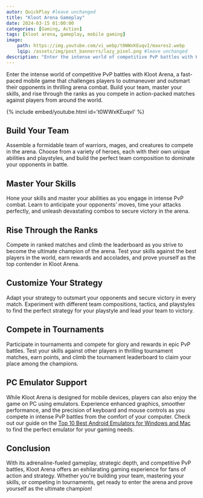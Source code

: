 ```yaml
---
autor: QuickPlay #leave unchanged
title: "Kloot Arena Gameplay"
date: 2024-03-15 01:00:00
categories: [Gaming, Action]
tags: [kloot arena, gameplay, mobile gaming]
image: 
    path: https://img.youtube.com/vi_webp/t0WWxKEuqvI/maxres2.webp 
    lqip: /assets/img/post_bannerrs/lazy_pixel.png #leave unchanged
description: "Enter the intense world of competitive PvP battles with Kloot Arena, a fast-paced mobile game that challenges players to outmaneuver and outsmart their opponents in thrilling arena combat. Build your team, master your skills, and rise through the ranks as you compete in action-packed matches against players from around the world. Discover its adrenaline-fueled gameplay, strategic depth, and how to become the ultimate champion of the arena."
---
```


Enter the intense world of competitive PvP battles with Kloot Arena, a fast-paced mobile game that challenges players to outmaneuver and outsmart their opponents in thrilling arena combat. Build your team, master your skills, and rise through the ranks as you compete in action-packed matches against players from around the world.

{% include embed/youtube.html id='t0WWxKEuqvI' %}

## Build Your Team
Assemble a formidable team of warriors, mages, and creatures to compete in the arena. Choose from a variety of heroes, each with their own unique abilities and playstyles, and build the perfect team composition to dominate your opponents in battle.

## Master Your Skills
Hone your skills and master your abilities as you engage in intense PvP combat. Learn to anticipate your opponents' moves, time your attacks perfectly, and unleash devastating combos to secure victory in the arena.

## Rise Through the Ranks
Compete in ranked matches and climb the leaderboard as you strive to become the ultimate champion of the arena. Test your skills against the best players in the world, earn rewards and accolades, and prove yourself as the top contender in Kloot Arena.

## Customize Your Strategy
Adapt your strategy to outsmart your opponents and secure victory in every match. Experiment with different team compositions, tactics, and playstyles to find the perfect strategy for your playstyle and lead your team to victory.

## Compete in Tournaments
Participate in tournaments and compete for glory and rewards in epic PvP battles. Test your skills against other players in thrilling tournament matches, earn points, and climb the tournament leaderboard to claim your place among the champions.

## PC Emulator Support
While Kloot Arena is designed for mobile devices, players can also enjoy the game on PC using emulators. Experience enhanced graphics, smoother performance, and the precision of keyboard and mouse controls as you compete in intense PvP battles from the comfort of your computer. Check out our guide on the [Top 10 Best Android Emulators for Windows and Mac](https://quickplaymobile.github.io/posts/Top-10-Best-Android-Emulators-for-Windows-and-Mac/) to find the perfect emulator for your gaming needs.

## Conclusion
With its adrenaline-fueled gameplay, strategic depth, and competitive PvP battles, Kloot Arena offers an exhilarating gaming experience for fans of action and strategy. Whether you're building your team, mastering your skills, or competing in tournaments, get ready to enter the arena and prove yourself as the ultimate champion!

